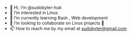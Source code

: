 - 👋 Hi, I’m @sudobyter-hub
- 👀 I’m interested in Linux
- 🌱 I’m currently learning Bash , Web development 
- 💞️ I’m looking to collaborate on Linux projects 🐧 
- 📫 How to reach me by my email at sudobyter@gmail.com

